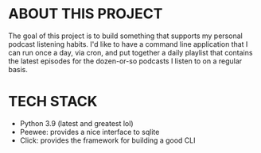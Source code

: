 # ABOUT THIS PROJECT
The goal of this project is to build something that supports my personal podcast listening habits. I'd like to have a command line application that I can run once a day, via cron, and put together a daily playlist that contains the latest episodes for the dozen-or-so podcasts I listen to on a regular basis.


# TECH STACK
- Python 3.9 (latest and greatest lol)
- Peewee: provides a nice interface to sqlite
- Click: provides the framework for building a good CLI

